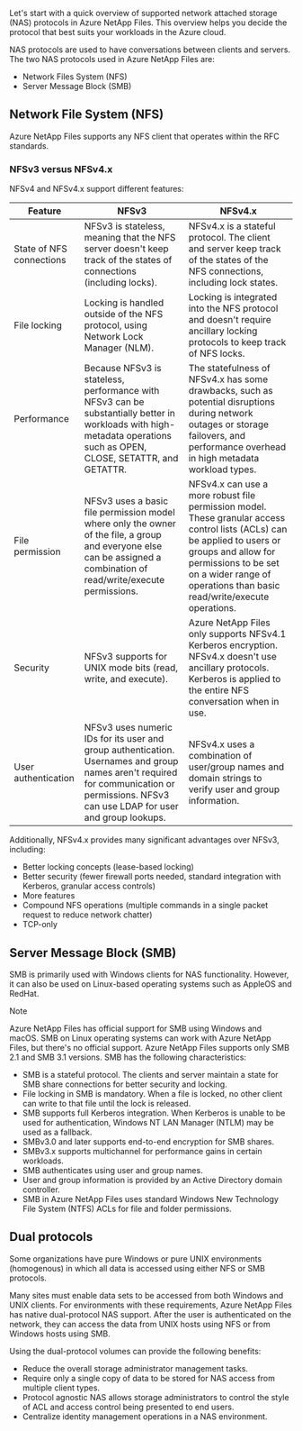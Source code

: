 Let's start with a quick overview of supported network attached storage (NAS) protocols in Azure NetApp Files. This overview helps you decide the protocol that best suits your workloads in the Azure cloud.

NAS protocols are used to have conversations between clients and servers. The two NAS protocols used in Azure NetApp Files are:
- Network Files System (NFS)
- Server Message Block (SMB)

## Network File System (NFS)

Azure NetApp Files supports any NFS client that operates within the RFC standards.

### NFSv3 versus NFSv4.x

NFSv4 and NFSv4.x support different features:

| Feature | NFSv3 | NFSv4.x |
| --- | ------ | ------ |
| State of NFS connections | NFSv3 is stateless, meaning that the NFS server doesn't keep track of the states of connections (including locks). | NFSv4.x is a stateful protocol. The client and server keep track of the states of the NFS connections, including lock states. |
| File locking | Locking is handled outside of the NFS protocol, using Network Lock Manager (NLM). | Locking is integrated into the NFS protocol and doesn't require ancillary locking protocols to keep track of NFS locks. |
| Performance | Because NFSv3 is stateless, performance with NFSv3 can be substantially better in workloads with high-metadata operations such as OPEN, CLOSE, SETATTR, and GETATTR. | The statefulness of NFSv4.x has some drawbacks, such as potential disruptions during network outages or storage failovers, and performance overhead in high metadata workload types.|
| File permission | NFSv3 uses a basic file permission model where only the owner of the file, a group and everyone else can be assigned a combination of read/write/execute permissions. |NFSv4.x can use a more robust file permission model. These granular access control lists (ACLs) can be applied to users or groups and allow for permissions to be set on a wider range of operations than basic read/write/execute operations. |
| Security | NFSv3 supports for UNIX mode bits (read, write, and execute). | Azure NetApp Files only supports NFSv4.1 Kerberos encryption. NFSv4.x doesn't use ancillary protocols. Kerberos is applied to the entire NFS conversation when in use. |
| User authentication | NFSv3 uses numeric IDs for its user and group authentication. Usernames and group names aren't required for communication or permissions. NFSv3 can use LDAP for user and group lookups. | NFSv4.x uses a combination of user/group names and domain strings to verify user and group information. |

Additionally, NFSv4.x provides many significant advantages over NFSv3, including:

- Better locking concepts (lease-based locking)
- Better security (fewer firewall ports needed, standard integration with Kerberos, granular access controls)
- More features
- Compound NFS operations (multiple commands in a single packet request to reduce network chatter)
- TCP-only

## Server Message Block (SMB)

SMB is primarily used with Windows clients for NAS functionality. However, it can also be used on Linux-based operating systems such as AppleOS and RedHat.

>[!NOTE]
> Azure NetApp Files has official support for SMB using Windows and macOS. SMB on Linux operating systems can work with Azure NetApp Files, but there's no official support. Azure NetApp Files supports only SMB 2.1 and SMB 3.1 versions.
SMB has the following characteristics:

- SMB is a stateful protocol. The clients and server maintain a state for SMB share connections for better security and locking.
- File locking in SMB is mandatory. When a file is locked, no other client can write to that file until the lock is released.
- SMB supports full Kerberos integration. When Kerberos is unable to be used for authentication, Windows NT LAN Manager (NTLM) may be used as a fallback.
- SMBv3.0 and later supports end-to-end encryption for SMB shares.
- SMBv3.x supports multichannel for performance gains in certain workloads.
- SMB authenticates using user and group names.
- User and group information is provided by an Active Directory domain controller.
- SMB in Azure NetApp Files uses standard Windows New Technology File System (NTFS) ACLs for file and folder permissions.

## Dual protocols

Some organizations have pure Windows or pure UNIX environments (homogenous) in which all data is accessed using either NFS or SMB protocols. 

Many sites must enable data sets to be accessed from both Windows and UNIX clients. For environments with these requirements, Azure NetApp Files has native dual-protocol NAS support. After the user is authenticated on the network, they can access the data from UNIX hosts using NFS or from Windows hosts using SMB.

Using the dual-protocol volumes can provide the following benefits:
- Reduce the overall storage administrator management tasks.
- Require only a single copy of data to be stored for NAS access from multiple client types.
- Protocol agnostic NAS allows storage administrators to control the style of ACL and access control being presented to end users.
- Centralize identity management operations in a NAS environment.
